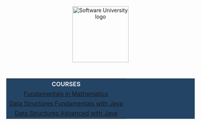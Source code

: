 <!DOCTYPE html>
<html lang="en">

<head>
    <meta charset="UTF-8">
    <meta http-equiv="X-UA-Compatible" content="IE=edge">
    <meta name="viewport" content="width=device-width, initial-scale=1.0">
</head>

<body>
    <div align="center">
        <a href="https://softuni.bg/curriculum" target="_blank">
            <img src="https://upload.wikimedia.org/wikipedia/commons/7/76/Logo_Software_University_%28SoftUni%29_-_blue.png"
                alt="Software University logo" style="position:relative; width:150px; padding:10px; margin: 0 auto;">
        </a>
    </div>
    <br>
    <div align="center">
        <table style="width:100%; max-width:1000px; background-color:#234465; color:#e4e4e4">
            <tr>
                <th style="text-align:center; vertical-align: middle;">COURSES</th>
            </tr>
            <tr>
                <td style="text-align:center; vertical-align: middle;">
                    <a href="https://github.com/todorkrastev/softuni-software-engineering/tree/main/Data%20Structures%20%26%20Algorithms/M01_DataStructures/C01_FundamentalsInMathematics"
                        target="_blank">Fundamentals in Mathematics</a>
                </td>
            </tr>
            <tr>
                <td style="text-align:center; vertical-align: middle;">
                    <a href="https://github.com/todorkrastev/softuni-software-engineering/tree/main/Data%20Structures%20%26%20Algorithms/M01_DataStructures/C02_DataStructuresFundamentals"
                        target="_blank">Data Structures Fundamentals with Java</a>
                </td>
            </tr>
            <tr>
                <td style="text-align:center; vertical-align: middle;">
                    <a href="https://github.com/todorkrastev/software-university/tree/main/Data%20Structures%20%26%20Algorithms/M01_DataStructures/C03_DataStructuresAdvanced"
                        target="_blank">Data Structures Advanced with Java</a>
                </td>
            </tr>
        </table>
    </div>

</body>

</html>
